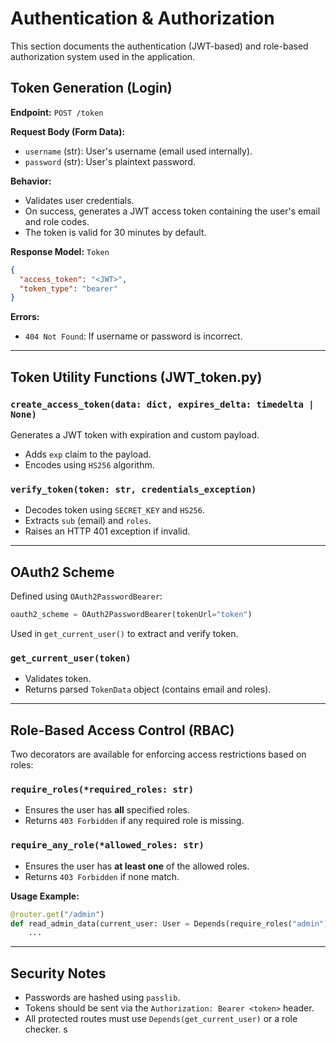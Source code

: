 # Authentication & Authorization

This section documents the authentication (JWT-based) and role-based authorization system used in the application.

## Token Generation (Login)

**Endpoint:** `POST /token`

**Request Body (Form Data):**

* `username` (str): User's username (email used internally).
* `password` (str): User's plaintext password.

**Behavior:**

* Validates user credentials.
* On success, generates a JWT access token containing the user's email and role codes.
* The token is valid for 30 minutes by default.

**Response Model:** `Token`

```json
{
  "access_token": "<JWT>",
  "token_type": "bearer"
}
```

**Errors:**

* `404 Not Found`: If username or password is incorrect.

---

## Token Utility Functions (JWT\_token.py)

### `create_access_token(data: dict, expires_delta: timedelta | None)`

Generates a JWT token with expiration and custom payload.

* Adds `exp` claim to the payload.
* Encodes using `HS256` algorithm.

### `verify_token(token: str, credentials_exception)`

* Decodes token using `SECRET_KEY` and `HS256`.
* Extracts `sub` (email) and `roles`.
* Raises an HTTP 401 exception if invalid.

---

## OAuth2 Scheme

Defined using `OAuth2PasswordBearer`:

```python
oauth2_scheme = OAuth2PasswordBearer(tokenUrl="token")
```

Used in `get_current_user()` to extract and verify token.

### `get_current_user(token)`

* Validates token.
* Returns parsed `TokenData` object (contains email and roles).

---

## Role-Based Access Control (RBAC)

Two decorators are available for enforcing access restrictions based on roles:

### `require_roles(*required_roles: str)`

* Ensures the user has **all** specified roles.
* Returns `403 Forbidden` if any required role is missing.

### `require_any_role(*allowed_roles: str)`

* Ensures the user has **at least one** of the allowed roles.
* Returns `403 Forbidden` if none match.

**Usage Example:**

```python
@router.get("/admin")
def read_admin_data(current_user: User = Depends(require_roles("admin"))):
    ...
```

---

## Security Notes

* Passwords are hashed using `passlib`.
* Tokens should be sent via the `Authorization: Bearer <token>` header.
* All protected routes must use `Depends(get_current_user)` or a role checker.
s